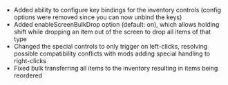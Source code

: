 - Added ability to configure key bindings for the inventory controls (config options were removed since you can now unbind the keys)
- Added enableScreenBulkDrop option (default: on), which allows holding shift while dropping an item out of the screen to drop all items of that type
- Changed the special controls to only trigger on left-clicks, resolving possible compatibility conflicts with mods adding special handling to right-clicks
- Fixed bulk transferring all items to the inventory resulting in items being reordered